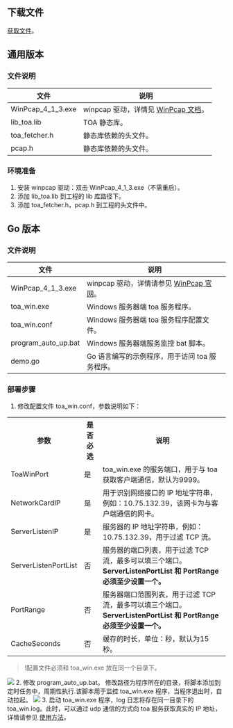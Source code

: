 ## 下载文件
[获取文件](https://main.qcloudimg.com/raw/037dee0e98e30eb15055645ff0a48694.zip)。

## 通用版本
### 文件说明

| 文件              | 说明                                                         |
| ----------------- | ------------------------------------------------------------ |
| WinPcap_4_1_3.exe | winpcap 驱动，详情见 [WinPcap 文档](https://www.winpcap.org/)。 |
| lib_toa.lib       | TOA 静态库。                                                    |
| toa_fetcher.h     | 静态库依赖的头文件。                                           |
| pcap.h            | 静态库依赖的头文件。                                           |

### 环境准备
1. 安装 winpcap 驱动：双击 WinPcap_4_1_3.exe（不需重启）。
2. 添加 lib_toa.lib 到工程的 lib 库路径下。
3. 添加 toa_fetcher.h，pcap.h 到工程的头文件中。

## Go 版本
### 文件说明

| 文件                | 说明                                                         |
| ------------------- | ------------------------------------------------------------ |
| WinPcap_4_1_3.exe   | winpcap 驱动，详情请参见 [WinPcap 官网](https://www.winpcap.org/)。 |
| toa_win.exe         | Windows 服务器端 toa 服务程序。                                   |
| toa_win.conf        | Windows 服务器端 toa 服务程序配置文件。                           |
| program_auto_up.bat | Windows 服务器端服务监控 bat 脚本。                               |
| demo.go             | Go 语言编写的示例程序，用于访问 toa 服务程序。                    |

### 部署步骤
1. 修改配置文件 toa_win.conf，参数说明如下：
<table>
<tr>
<th>参数</th><th>是否必选</th><th>说明</th>
</tr>
<tr>
<td>ToaWinPort</td><td>是</td><td>toa_win.exe 的服务端口，用于与 toa 获取客户端通信，默认为9999。</td>
</tr>
<tr>
<td>NetworkCardIP</td><td>是</td><td>用于识别网络接口的 IP 地址字符串，例如：10.75.132.39，该网卡为与客户端通信的网卡。</td>
</tr>
<tr>
<td>ServerListenIP</td><td>是</td><td>服务器的 IP 地址字符串，例如：10.75.132.39，用于过滤 TCP 流。</td>
</tr>
<tr>
<td>ServerListenPortList</td><td>否</td><td>服务器的端口列表，用于过滤 TCP 流，最多可以填三个端口。<br><b>ServerListenPortList 和 PortRange 必须至少设置一个。</b></td>
</tr>
<tr>
<td>PortRange</td><td>否</td><td>服务器端口范围列表，用于过滤 TCP 流，最多可以填三个端口。<br><b>ServerListenPortList 和 PortRange 必须至少设置一个。</b></td>
</tr>
<tr>
<td>CacheSeconds</td><td>否</td><td>缓存的时长，单位：秒，默认为15秒。</td>
</tr>
</table>

 >!配置文件必须和 toa_win.exe 放在同一个目录下。
 
 ![](https://main.qcloudimg.com/raw/d53c1cb161f45c9ad75789ac1c832af6.png)
2. 修改 program_auto_up.bat。
修改路径为程序所在的目录，将脚本添加到定时任务中，周期性执行.该脚本用于监控 toa_win.exe 程序，当程序退出时，自动拉起。
![](https://main.qcloudimg.com/raw/046bbd4282aa51f85baa6879de8586d4.png)
3. 启动 toa_win.exe 程序，log 日志将存在同一目录下的 toa_win.log。此时，可以通过 udp 通信的方式向 toa 服务获取真实的 IP 地址，详情请参见 [使用方法](https://cloud.tencent.com/document/product/608/17670)。
